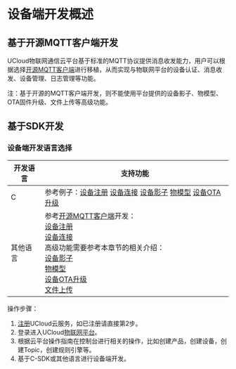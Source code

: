 # 设备端开发概述

## 基于开源MQTT客户端开发

UCloud物联网通信云平台基于标准的MQTT协议提供消息收发能力，用户可以根据选择[开源MQTT客户端](https://github.com/mqtt/mqtt.github.io/wiki/libraries?spm=a2c4g.11186623.2.11.793e78dcLHxgZy)进行移植，从而实现与物联网平台的设备认证、消息收发、设备管理、日志管理等功能。


注：基于开源的MQTT客户端开发，则不能使用平台提供的设备影子、物模型、OTA固件升级、文件上传等高级功能。


## 基于SDK开发

### 设备端开发语言选择

开发语言 | 支持功能 
---|---
C | 参考例子：[设备注册](/iot/uiot-core/device_develop_guide/c_sdk_example/mqttinterface#设备身份认证) [设备连接](/iot/uiot-core/device_develop_guide/c_sdk_example/mqttinterface#设备身份认证) [设备影子](/iot/uiot-core/device_develop_guide/c_sdk_example/deviceshadowinterface) [物模型](/iot/uiot-core/device_develop_guide/c_sdk_example/thingmodelinterface) [设备OTA升级](/iot/uiot-core/device_develop_guide/c_sdk_example/otainterface)
其他语言| 参考[开源MQTT客户端](https://github.com/mqtt/mqtt.github.io/wiki/libraries?spm=a2c4g.11186623.2.11.793e78dcLHxgZy)开发：<br>[设备注册](/iot/uiot-core/device_develop_guide/authenticate_devices/what_is_authenticate_devices) <br>[设备连接](../device_develop_guide/deviceconnect/mqttconnect) <br>高级功能需要参考本章节的相关介绍：<br>[设备影子](/iot/uiot-core/device_develop_guide/device_shadow) <br>[物模型](/iot/uiot-core/device_develop_guide/thingmode/what_is_thingmode) <br>[设备OTA升级](/iot/uiot-core/device_develop_guide/ota)<br>[文件上传](/iot/uiot-core/device_develop_guide/uploadfile) 


操作步骤：
1. [注册](https://passport.ucloud.cn/#register)UCloud云服务，如已注册请直接第2步。
2. 登录进入UCloud[物联网平台](https://console.ucloud.cn/uiot)。
3. 根据云平台操作指南在控制台进行相关的操作，比如创建产品，创建设备，创建Topic，创建规则引擎等。
4. 基于C-SDK或其他语言进行设备端开发。
